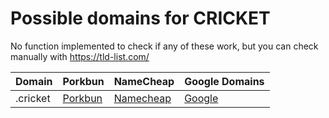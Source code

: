 # Possible domains for CRICKET

No function implemented to check if any of these work, but you can check manually with https://tld-list.com/

| Domain | Porkbun | NameCheap | Google Domains |
|---|---|---|---|
| .cricket | [Porkbun](https://porkbun.com/checkout/search?prb=e814663da1&tlds=&idnLanguage=&search=search&q=.cricket) | [Namecheap](https://www.namecheap.com/domains/registration/results/?domain=.cricket) | [Google](https://domains.google.com/registrar/search?searchTerm=.cricket) |

